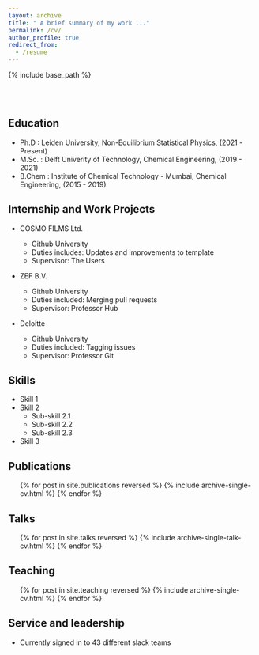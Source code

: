 ```yaml
---
layout: archive
title: " A brief summary of my work ..."
permalink: /cv/
author_profile: true
redirect_from:
  - /resume
---
```


{% include base_path %}

<br>
<br>




## Education

* Ph.D   : Leiden University, Non-Equilibrium Statistical Physics,  (2021 -Present)
* M.Sc.  : Delft Univerity of Technology,  Chemical Engineering, (2019 - 2021)
* B.Chem : Institute of Chemical Technology - Mumbai, Chemical Engineering, (2015 - 2019)

## Internship and Work Projects 

* COSMO FILMS Ltd.
  * Github University
  * Duties includes: Updates and improvements to template
  * Supervisor: The Users

* ZEF B.V.
  * Github University
  * Duties included: Merging pull requests
  * Supervisor: Professor Hub

* Deloitte 
  * Github University
  * Duties included: Tagging issues
  * Supervisor: Professor Git
  
## Skills

* Skill 1
* Skill 2
  * Sub-skill 2.1
  * Sub-skill 2.2
  * Sub-skill 2.3
* Skill 3

## Publications

  <ul>{% for post in site.publications reversed %}
    {% include archive-single-cv.html %}
  {% endfor %}</ul>
  
## Talks

  <ul>{% for post in site.talks reversed %}
    {% include archive-single-talk-cv.html  %}
  {% endfor %}</ul>
  
## Teaching

  <ul>{% for post in site.teaching reversed %}
    {% include archive-single-cv.html %}
  {% endfor %}</ul>
  
## Service and leadership

* Currently signed in to 43 different slack teams
